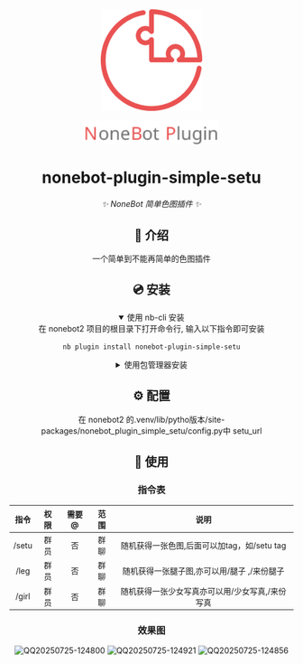 <div align="center">
  <a href="https://v2.nonebot.dev/store"><img src="https://github.com/nomdn/nonebot-plugin-simple-setu/blob/resources/nbp_logo.png" width="180" height="180" alt="NoneBotPluginLogo"></a>
  <br>
  <p><img src="https://github.com/nomdn/nonebot-plugin-simple-setu/blob/resources/NoneBotPlugin.svg" width="240" alt="NoneBotPluginText"></p>
</div>

<div align="center">

# nonebot-plugin-simple-setu

_✨ NoneBot 简单色图插件 ✨_

## 📖 介绍
一个简单到不能再简单的色图插件


## 💿 安装

<details open>
<summary>使用 nb-cli 安装</summary>
在 nonebot2 项目的根目录下打开命令行, 输入以下指令即可安装

    nb plugin install nonebot-plugin-simple-setu

</details>

<details>
<summary>使用包管理器安装</summary>
在 nonebot2 项目的插件目录下, 打开命令行, 根据你使用的包管理器, 输入相应的安装命令

<details>
<summary>pip</summary>

    pip install nonebot-plugin-simple-setu
</details>
<details>
<summary>pdm</summary>

    pdm add nonebot-plugin-simple-setu
</details>
<details>
<summary>poetry</summary>

    poetry add nonebot-plugin-simple-setu
</details>
<details>
<summary>conda</summary>

    conda install nonebot-plugin-simple-setu
</details>

打开 nonebot2 项目根目录下的 `pyproject.toml` 文件, 在 `[tool.nonebot]` 部分追加写入

    plugins = ["nonebot_plugin_simple-setu"]

</details>

## ⚙️ 配置

在 nonebot2 的.venv/lib/pytho版本/site-packages/nonebot_plugin_simple_setu/config.py中
setu_url


## 🎉 使用
### 指令表
| 指令 | 权限 | 需要@ | 范围 | 说明 |
|:-----:|:----:|:----:|:----:|:----:|
| /setu | 群员 | 否 | 群聊 | 随机获得一张色图,后面可以加tag，如/setu tag |
| /leg | 群员 | 否 | 群聊 | 随机获得一张腿子图,亦可以用/腿子 ,/来份腿子 |
|/girl|群员|否|群聊|随机获得一张少女写真亦可以用/少女写真,/来份写真|
### 效果图
<img width="451" height="515" alt="QQ20250725-124800" src="https://github.com/user-attachments/assets/000279f6-7139-47e5-b491-7f9225256c2a" />
<img width="656" height="554" alt="QQ20250725-124921" src="https://github.com/user-attachments/assets/08f5d851-1cda-4c14-b41b-948111df3f3e" />
<img width="510" height="589" alt="QQ20250725-124856" src="https://github.com/user-attachments/assets/1111a7bc-97e2-44ca-aa72-2f44b72fe335" />
